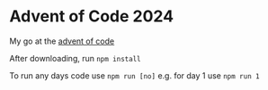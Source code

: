 # Advent of Code 2024

My go at the [advent of code](https://adventofcode.com/2024)

After downloading, run `npm install`

To run any days code use `npm run [no]` e.g. for day 1 use `npm run 1` 
